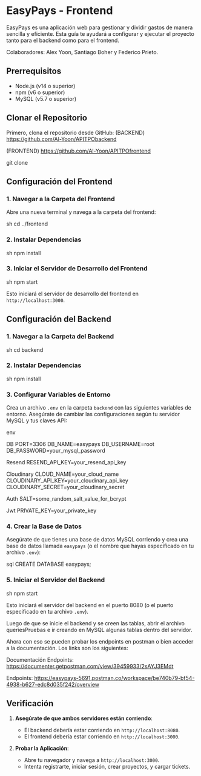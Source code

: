 # EasyPays - Frontend

EasyPays es una aplicación web para gestionar y dividir gastos de manera sencilla y eficiente. Esta guía te ayudará a configurar y ejecutar el proyecto tanto para el backend como para el frontend.

Colaboradores: Alex Yoon, Santiago Boher y Federico Prieto.

## Prerrequisitos

- Node.js (v14 o superior)
- npm (v6 o superior)
- MySQL (v5.7 o superior)

## Clonar el Repositorio

Primero, clona el repositorio desde GitHub:
(BACKEND)
https://github.com/Al-Yoon/APITPObackend 

(FRONTEND)
https://github.com/Al-Yoon/APITPOfrontend 

git clone

## Configuración del Frontend

### 1. Navegar a la Carpeta del Frontend

Abre una nueva terminal y navega a la carpeta del frontend:


sh cd ../frontend

### 2. Instalar Dependencias


sh npm install

### 3. Iniciar el Servidor de Desarrollo del Frontend


sh npm start

Esto iniciará el servidor de desarrollo del frontend en `http://localhost:3000`.

## Configuración del Backend

### 1. Navegar a la Carpeta del Backend


sh cd backend

### 2. Instalar Dependencias


sh npm install

### 3. Configurar Variables de Entorno

Crea un archivo `.env` en la carpeta `backend` con las siguientes variables de entorno. Asegúrate de cambiar las configuraciones según tu servidor MySQL y tus claves API:


env

DB
PORT=3306 DB_NAME=easypays DB_USERNAME=root DB_PASSWORD=your_mysql_password

Resend
RESEND_API_KEY=your_resend_api_key

Cloudinary
CLOUD_NAME=your_cloud_name CLOUDINARY_API_KEY=your_cloudinary_api_key CLOUDINARY_SECRET=your_cloudinary_secret

Auth
SALT=some_random_salt_value_for_bcrypt

Jwt
PRIVATE_KEY=your_private_key

### 4. Crear la Base de Datos

Asegúrate de que tienes una base de datos MySQL corriendo y crea una base de datos llamada `easypays` (o el nombre que hayas especificado en tu archivo `.env`):


sql CREATE DATABASE easypays;

### 5. Iniciar el Servidor del Backend


sh npm start

Esto iniciará el servidor del backend en el puerto 8080 (o el puerto especificado en tu archivo `.env`).

Luego de que se inicie el backend y se creen las tablas, abrir el archivo queriesPruebas e ir creando en MySQL algunas tablas dentro del servidor.

Ahora con eso se pueden probar los endpoints en postman o bien acceder a la documentación. Los links son los siguientes:

Documentación Endpoints: https://documenter.getpostman.com/view/39459933/2sAYJ3EMdt

Endpoints: https://easypays-5691.postman.co/workspace/be740b79-bf54-4938-b627-edc8d035f242/overview

## Verificación

1. **Asegúrate de que ambos servidores están corriendo**:
   - El backend debería estar corriendo en `http://localhost:8080`.
   - El frontend debería estar corriendo en `http://localhost:3000`.

2. **Probar la Aplicación**:
   - Abre tu navegador y navega a `http://localhost:3000`.
   - Intenta registrarte, iniciar sesión, crear proyectos, y cargar tickets.
